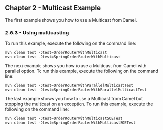 Chapter 2 - Multicast Example
----------------

The first example shows you how to use a Multicast from Camel. 

### 2.6.3 - Using multicasting

To run this example, execute the following on the command line:

	mvn clean test -Dtest=OrderRouterWithMulticast
	mvn clean test -Dtest=SpringOrderRouterWithMulticast

The next example shows you how to use a Multicast from Camel with parallel option. 
To run this example, execute the following on the command line:

	mvn clean test -Dtest=OrderRouterWithParallelMulticastTest
	mvn clean test -Dtest=SpringOrderRouterWithParallelMulticastTest

The last example shows you how to use a Multicast from Camel but stopping the multicast on an exception. 
To run this example, execute the following on the command line:
	
	mvn clean test -Dtest=OrderRouterWithMulticastSOETest
	mvn clean test -Dtest=SpringOrderRouterWithMulticastSOETest
